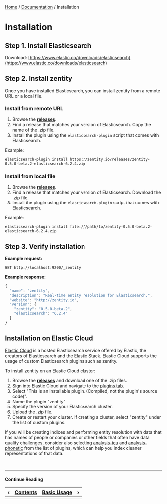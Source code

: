 [Home](/) / [Documentation](/docs) / Installation


# <a name="installation">Installation</a>


## <a name="install-elasticsearch">Step 1. Install Elasticsearch</a>

Download: [https://www.elastic.co/downloads/elasticsearch](https://www.elastic.co/downloads/elasticsearch)


## <a name="install-zentity">Step 2. Install zentity</a>

Once you have installed Elasticsearch, you can install zentity from a remote URL or a local file.


### <a name="install-zentity-remote-url">Install from remote URL</a>

1. Browse the **[releases](/releases)**.
2. Find a release that matches your version of Elasticsearch. Copy the name of the .zip file.
3. Install the plugin using the `elasticsearch-plugin` script that comes with Elasticsearch.

Example:

`elasticsearch-plugin install https://zentity.io/releases/zentity-0.5.0-beta.2-elasticsearch-6.2.4.zip`


### <a name="install-zentity-local-file">Install from local file</a>

1. Browse the **[releases](/releases)**.
2. Find a release that matches your version of Elasticsearch. Download the .zip file.
4. Install the plugin using the `elasticsearch-plugin` script that comes with Elasticsearch.

Example:

`elasticsearch-plugin install file:///path/to/zentity-0.5.0-beta.2-elasticsearch-6.2.4.zip`


## <a name="verify-installation">Step 3. Verify installation</a>

**Example request:**

`GET http://localhost:9200/_zentity`

**Example response:**

```javascript
{
  "name": "zentity",
  "description": "Real-time entity resolution for Elasticsearch.",
  "website": "http://zentity.io",
  "version": {
    "zentity": "0.5.0-beta.2",
    "elasticsearch": "6.2.4"
  }
}
```

## <a name="installation-elastic-cloud">Installation on Elastic Cloud</a>

[Elastic Cloud](https://www.elastic.co/cloud) is a hosted Elasticsearch service offered by Elastic,
the creators of Elasticsearch and the Elastic Stack. Elastic Cloud supports the usage of custom
Elasticsearch plugins such as zentity.

To install zentity on an Elastic Cloud cluster:

1. Browse the **[releases](/releases)** and download one of the .zip files.
2. Sign into Elastic Cloud and navigate to the [plugins tab](https://cloud.elastic.co/#plugins).
3. Select "This is an installable plugin. (Compiled, not the plugin's source code)".
4. Name the plugin "zentity".
5. Specify the version of your Elasticsearch cluster.
6. Upload the .zip file.
7. Create or restart your cluster. If creating a cluster, select "zentity" under the list of custom plugins.

If you will be creating indices and performing entity resolution with data that has names of people or
companies or other fields that often have data quality challenges, consider also selecting
[analysis-icu](https://www.elastic.co/guide/en/elasticsearch/plugins/current/analysis-icu.html)
and [analysis-phonetic](https://www.elastic.co/guide/en/elasticsearch/plugins/current/analysis-phonetic.html)
from the list of plugins, which can help you index cleaner representations of that data.



&nbsp;

----

#### Continue Reading

|&#8249;|[Contents](/docs)|[Basic Usage](/docs/basic-usage)|&#8250;|
|:---|:---|---:|---:|
|    |    |    |    |
